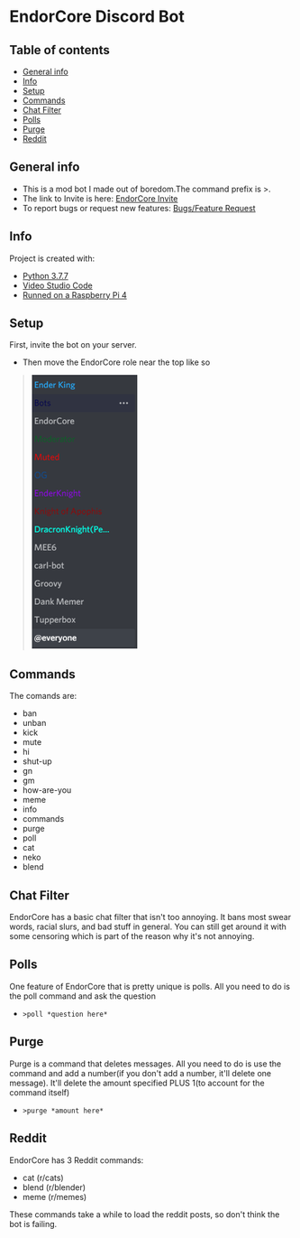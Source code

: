 # EndorCore Discord Bot

## Table of contents
* [General info](#general-info)
* [Info](#info)
* [Setup](#setup)
* [Commands](#commands)
* [Chat Filter](#chat-filter)
* [Polls](#polls)
* [Purge](#purge)
* [Reddit](#reddit)

## General info
* This is a mod bot I made out of boredom.The command prefix is >.
* The link to Invite is here: [EndorCore Invite](https://discord.com/api/oauth2/authorize?client_id=802629460200259584&permissions=8&scope=bot "EncdorCore title")
* To report bugs or request new features: [Bugs/Feature Request](https://github.com/StandingPadAnimations/EndorCoreBot/issues "bugs")
	
## Info
Project is created with:
* [Python 3.7.7](https://www.python.org/downloads/release/python-377/ "Python 3.7.7 title")
* [Video Studio Code](https://code.visualstudio.com/ "VSCode title")
* [Runned on a Raspberry Pi 4](https://www.raspberrypi.org/products/raspberry-pi-4-model-b/ "Raspberry Pi 4 title")

## Setup
First, invite the bot on your server.

* Then move the EndorCore role near the top like so

>![](Screenshot%202021-01-26%20183824.png)




## Commands
The comands are:
* ban 
* unban 
* kick 
* mute 
* hi
* shut-up
* gn
* gm
* how-are-you
* meme
* info
* commands
* purge
* poll 
* cat
* neko
* blend

## Chat Filter
EndorCore has a basic chat filter that isn't too annoying. It bans most swear words, racial slurs, and bad stuff in general. You can still get around it with some censoring which is part of the reason why it's not annoying.

## Polls
One feature of EndorCore that is pretty unique is polls. All you need to do is the poll command and ask the question
* `>poll *question here*`

## Purge
Purge is a command that deletes messages. All you need to do is use the command and add a number(if you don't add a number, it'll delete one message). It'll delete the amount specified PLUS 1(to account for the command itself)
* `>purge *amount here*`

## Reddit
EndorCore has 3 Reddit commands:
* cat (r/cats)
* blend (r/blender)
* meme (r/memes)

These commands take a while to load the reddit posts, so don't think the bot is failing.

